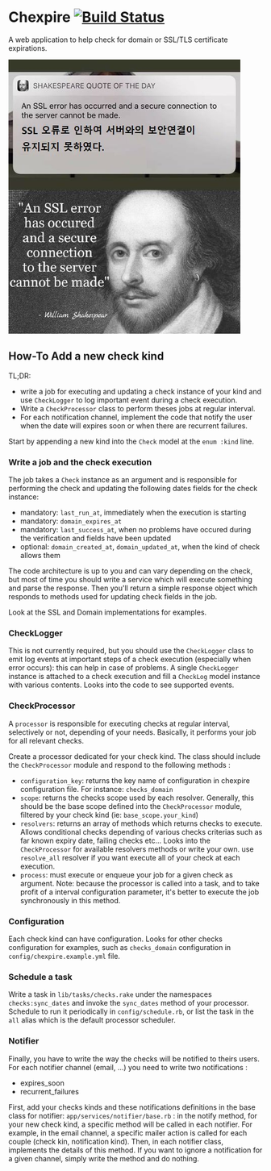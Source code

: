 # Chexpire [![Build Status](https://travis-ci.org/Evolix/chexpire.svg?branch=master)](https://travis-ci.org/Evolix/chexpire)

A web application to help check for domain or SSL/TLS certificate expirations.

![Shakespeare quote: « An SSL error has occured and a secure connection to the server cannot be made. »](app/assets/images/shakespeare_quote_ssl.png)


## How-To Add a new check kind

TL;DR:

- write a job for executing and updating a check instance of your kind and use `CheckLogger` to log important event during a check execution.
- Write a `CheckProcessor` class to perform theses jobs at regular interval.
- For each notification channel, implement the code that notify the user when the date will expires soon or when there are recurrent failures.


Start by appending a new kind into the `Check` model at the `enum :kind` line.

### Write a job and the check execution

The job takes a `Check` instance as an argument and is responsible for performing the check and updating the following dates fields for the check instance:

  - mandatory: `last_run_at`, immediately when the execution is starting
  - mandatory: `domain_expires_at`
  - mandatory: `last_success_at`, when no problems have occured during the verification and fields have been updated
  - optional: `domain_created_at`, `domain_updated_at`, when the kind of check allows them

The code architecture is up to you and can vary depending on the check, but most of time you should write a service which will execute something and parse the response. Then you'll return a simple response object which responds to methods used for updating check fields in the job.

Look at the SSL and Domain implementations for examples.


### CheckLogger

This is not currently required, but you should use the `CheckLogger` class to emit log events at important steps of a check execution (especially when error occurs): this can help in case of problems. A single `CheckLogger` instance is attached to a check execution and fill a `CheckLog` model instance with various contents. Looks into the code to see supported events.

### CheckProcessor

A `processor` is responsible for executing checks at regular interval, selectively or not, depending of your needs.
Basically, it performs your job for all relevant checks.

Create a processor dedicated for your check kind. The class should include the `CheckProcessor` module and respond to the following methods :

- `configuration_key`: returns the key name of configuration in chexpire configuration file. For instance: `checks_domain`
- `scope`: returns the checks scope used by each resolver. Generally, this should be the base scope defined into the `CheckProcessor` module, filtered by your check kind (ie: `base_scope.your_kind`)
- `resolvers`: returns an array of methods which returns checks to execute. Allows conditional checks depending of various checks criterias such as far known expiry date, failing checks etc…
Looks into the `CheckProcessor` for available resolvers methods or write your own. use `resolve_all` resolver if you want execute all of your check at each execution.
- `process`: must execute or enqueue your job for a given check as argument. Note: because the processor is called into a task, and to take profit of a interval configuration parameter, it's better to execute the job synchronously in this method.

### Configuration

Each check kind can have configuration. Looks for other checks configuration for examples, such as `checks_domain` configuration in `config/chexpire.example.yml` file.

### Schedule a task

Write a task in `lib/tasks/checks.rake` under the namespaces `checks:sync_dates` and invoke the `sync_dates` method of your processor. Schedule to run it periodically in `config/schedule.rb`, or list the task in the `all` alias which is the default processor scheduler.

### Notifier

Finally, you have to write the way the checks will be notified to theirs users. For each notifier channel (email, …) you need to write two notifications :

- expires_soon
- recurrent_failures

First, add your checks kinds and these notifications definitions in the base class for notifier: `app/services/notifier/base.rb` : in the notify method, for your new check kind, a specific method will be called in each notifier. For example, in the email channel, a specific mailer action is called for each couple (check kin, notification kind).
Then, in each notifier class, implements the details of this method. If you want to ignore a notification for a given channel, simply write the method and do nothing.
